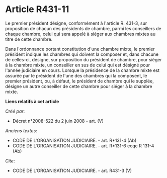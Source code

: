# Article R431-11

Le premier président désigne, conformément à l'article R. 431-3, sur proposition de chacun des présidents de chambre, parmi
les conseillers de chaque chambre, celui qui sera appelé à siéger aux chambres mixtes au titre de cette chambre.

Dans l'ordonnance portant constitution d'une chambre mixte, le premier président indique les chambres qui doivent la composer
et, dans chacune de celles-ci, désigne, sur proposition du président de chambre, pour siéger à la chambre mixte, un
conseiller en sus de celui qui est désigné pour l'année judiciaire en cours. Lorsque la présidence de la chambre mixte est
assurée par le président de l'une des chambres qui la composent, le premier président, ou, à défaut, le président de chambre
qui le supplée, désigne un autre conseiller de cette chambre pour siéger à la chambre mixte.

**Liens relatifs à cet article**

_Créé par_:

  - Décret n°2008-522 du 2 juin 2008 - art. (V)

_Anciens textes_:

  - CODE DE L'ORGANISATION JUDICIAIRE. - art. R*131-4 (Ab)
  - CODE DE L'ORGANISATION JUDICIAIRE. - art. R*131-6 ecqc R 131-4 (Ab)

_Cite_:

  - CODE DE L'ORGANISATION JUDICIAIRE. - art. R431-3 (V)
